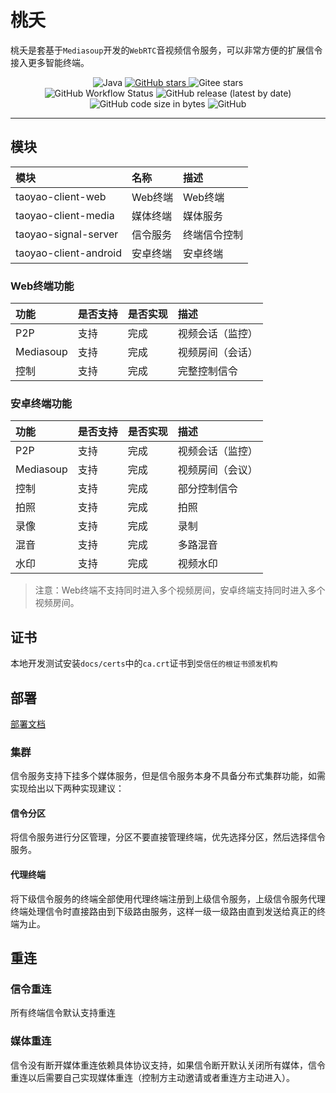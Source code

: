 # 桃夭

桃夭是套基于`Mediasoup`开发的`WebRTC`音视频信令服务，可以非常方便的扩展信令接入更多智能终端。

<p align="center">
    <img alt="Java" src="https://img.shields.io/badge/dynamic/xml?style=flat-square&label=Java&color=blueviolet&url=https://raw.githubusercontent.com/acgist/taoyao/master/taoyao-signal-server/pom.xml&query=//*[local-name()=%27java.version%27]&cacheSeconds=3600" />
    <a target="_blank" href="https://starchart.cc/acgist/taoyao">
        <img alt="GitHub stars" src="https://img.shields.io/github/stars/acgist/taoyao?style=flat-square&label=Github%20stars&color=crimson" />
    </a>
    <img alt="Gitee stars" src="https://img.shields.io/badge/dynamic/json?style=flat-square&label=Gitee%20stars&color=crimson&url=https://gitee.com/api/v5/repos/acgist/taoyao&query=$.stargazers_count&cacheSeconds=3600" />
    <br />
    <img alt="GitHub Workflow Status" src="https://img.shields.io/github/actions/workflow/status/acgist/taoyao/build.yml?style=flat-square&branch=master" />
    <img alt="GitHub release (latest by date)" src="https://img.shields.io/github/v/release/acgist/taoyao?style=flat-square&color=orange" />
    <img alt="GitHub code size in bytes" src="https://img.shields.io/github/languages/code-size/acgist/taoyao?style=flat-square&color=blue" />
    <img alt="GitHub" src="https://img.shields.io/github/license/acgist/taoyao?style=flat-square&color=blue" />
</p>

----

## 模块

|模块|名称|描述|
|:--|:--|:--|
|taoyao-client-web|Web终端|Web终端|
|taoyao-client-media|媒体终端|媒体服务|
|taoyao-signal-server|信令服务|终端信令控制|
|taoyao-client-android|安卓终端|安卓终端|

### Web终端功能

|功能|是否支持|是否实现|描述|
|:--|:--|:--|:--|
|P2P|支持|完成|视频会话（监控）|
|Mediasoup|支持|完成|视频房间（会话）|
|控制|支持|完成|完整控制信令|

### 安卓终端功能

|功能|是否支持|是否实现|描述|
|:--|:--|:--|:--|
|P2P|支持|完成|视频会话（监控）|
|Mediasoup|支持|完成|视频房间（会议）|
|控制|支持|完成|部分控制信令|
|拍照|支持|完成|拍照|
|录像|支持|完成|录制|
|混音|支持|完成|多路混音|
|水印|支持|完成|视频水印|

> 注意：Web终端不支持同时进入多个视频房间，安卓终端支持同时进入多个视频房间。

## 证书

本地开发测试安装`docs/certs`中的`ca.crt`证书到`受信任的根证书颁发机构`

## 部署

[部署文档](./docs/Deploy.md)

### 集群

信令服务支持下挂多个媒体服务，但是信令服务本身不具备分布式集群功能，如需实现给出以下两种实现建议：

#### 信令分区

将信令服务进行分区管理，分区不要直接管理终端，优先选择分区，然后选择信令服务。

#### 代理终端

将下级信令服务的终端全部使用代理终端注册到上级信令服务，上级信令服务代理终端处理信令时直接路由到下级路由服务，这样一级一级路由直到发送给真正的终端为止。

## 重连

### 信令重连

所有终端信令默认支持重连

### 媒体重连

信令没有断开媒体重连依赖具体协议支持，如果信令断开默认关闭所有媒体，信令重连以后需要自己实现媒体重连（控制方主动邀请或者重连方主动进入）。
